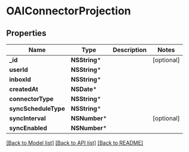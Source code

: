 # OAIConnectorProjection

## Properties
Name | Type | Description | Notes
------------ | ------------- | ------------- | -------------
**_id** | **NSString*** |  | [optional] 
**userId** | **NSString*** |  | 
**inboxId** | **NSString*** |  | 
**createdAt** | **NSDate*** |  | 
**connectorType** | **NSString*** |  | 
**syncScheduleType** | **NSString*** |  | 
**syncInterval** | **NSNumber*** |  | [optional] 
**syncEnabled** | **NSNumber*** |  | 

[[Back to Model list]](../README#documentation-for-models) [[Back to API list]](../README#documentation-for-api-endpoints) [[Back to README]](../README)


